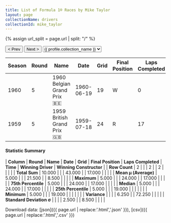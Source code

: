 ```yaml
---
title: List of Formula 1® Races by Mike Taylor
layout: page
collectionName: drivers
collectionId: mike_taylor
---
```


{% assign url_split = page.url | split: "/" %}
<div id="collection-navigation">
<button onclick="selector.options[selector.selectedIndex-1].value && (window.location = selector.options[selector.selectedIndex-1].value);">&lt; Prev</button>
<button onclick="selector.options[selector.selectedIndex+1].value && (window.location = selector.options[selector.selectedIndex+1].value);">Next &gt;</button>
<select id="selector" onchange="this.options[this.selectedIndex].value && (window.location = this.options[this.selectedIndex].value);">
  {% for collectionId in site.data[page.collectionName].refs %}
    {% if collectionId == page.collectionId %}
      {% assign selected = "selected" %}
    {% else %}
      {% assign selected = "" %}
    {% endif %}
    {% assign profile = site.data[page.collectionName][collectionId].profile %}
    <option value="/f1/{{ page.collectionName }}/{{ collectionId }}/{{ url_split[4] }}" {{ selected }}>{{ profile.collection_name }}</option>
  {% endfor %}
</select>
</div>

| Season | Round | Name | Date | Grid | Final Position | Laps Completed | Time | Winning Driver | Winning Constructor |
|--|--|--|--|--|--|--|--|--|--|
| 1960 | 5 | 1960 Belgian Grand Prix 🇧🇪 | 1960-06-19 | 19 | W | 0 |   | Jack Brabham 🇦🇺 | Cooper-Climax 🇬🇧 |
| 1959 | 5 | 1959 British Grand Prix 🇬🇧 | 1959-07-18 | 24 | R | 17 |   | Jack Brabham 🇦🇺 | Cooper-Climax 🇬🇧 |

#### Statistic Summary

| **Column** | **Round** | **Name** | **Date** | **Grid** | **Final Position** | **Laps Completed** | **Time** | **Winning Driver** | **Winning Constructor** |
| **Row Count** | 2 |  |  | 2 |  | 2 |  |  |  |
| **Total Sum** | 10.000 |  |  | 43.000 |  | 17.000 |  |  |  |
| **Mean μ (Average)** | 5.000 |  |  | 21.500 |  | 8.500 |  |  |  |
| **Maximum** | 5.000 |  |  | 24.000 |  | 17.000 |  |  |  |
| **75th Percentile** | 5.000 |  |  | 24.000 |  | 17.000 |  |  |  |
| **Median** | 5.000 |  |  | 24.000 |  | 17.000 |  |  |  |
| **25th Percentile** | 5.000 |  |  | 19.000 |  |  |  |  |  |
| **Minimum** | 5.000 |  |  | 19.000 |  |  |  |  |  |
| **Variance** |  |  |  | 6.250 |  | 72.250 |  |  |  |
| **Standard Deviation σ** |  |  |  | 2.500 |  | 8.500 |  |  |  |

Download data: [json]({{ page.url | replace:'.html','.json' }}), [csv]({{ page.url | replace:'.html','.csv' }})
